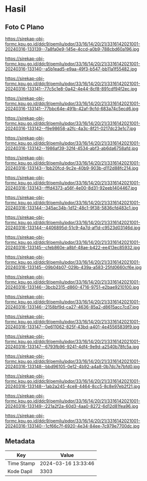 # Hasil

## Foto C Plano

https://sirekap-obj-formc.kpu.go.id/ddc9/pemilu/pdpr/33/16/14/20/21/3316142021001-20240316-133139--7a8fa0e9-145e-4ccd-a0b9-788cbd60a196.jpg

https://sirekap-obj-formc.kpu.go.id/ddc9/pemilu/pdpr/33/16/14/20/21/3316142021001-20240316-133140--a5b1ead5-e9aa-49f3-b547-bb11a1f55482.jpg

https://sirekap-obj-formc.kpu.go.id/ddc9/pemilu/pdpr/33/16/14/20/21/3316142021001-20240316-133141--77c5c1e8-0a42-4e44-8cf8-891cdf94f2ec.jpg

https://sirekap-obj-formc.kpu.go.id/ddc9/pemilu/pdpr/33/16/14/20/21/3316142021001-20240316-133141--77bbc64e-491b-42af-9cfd-683a74c5ecd6.jpg

https://sirekap-obj-formc.kpu.go.id/ddc9/pemilu/pdpr/33/16/14/20/21/3316142021001-20240316-133142--f9e98658-a2fc-4a3c-8f21-0217dc23e1c7.jpg

https://sirekap-obj-formc.kpu.go.id/ddc9/pemilu/pdpr/33/16/14/20/21/3316142021001-20240316-133142--1986af39-32f4-4534-abf3-ab6da6758afd.jpg

https://sirekap-obj-formc.kpu.go.id/ddc9/pemilu/pdpr/33/16/14/20/21/3316142021001-20240316-133143--1bb20fcd-9c2e-40b9-903b-d112d88fc214.jpg

https://sirekap-obj-formc.kpu.go.id/ddc9/pemilu/pdpr/33/16/14/20/21/3316142021001-20240316-133143--fffd4373-a56f-4e00-8d31-92eeb1404467.jpg

https://sirekap-obj-formc.kpu.go.id/ddc9/pemilu/pdpr/33/16/14/20/21/3316142021001-20240316-133144--345ac34b-1d12-48c1-9f38-5836cfd483c1.jpg

https://sirekap-obj-formc.kpu.go.id/ddc9/pemilu/pdpr/33/16/14/20/21/3316142021001-20240316-133144--4406895d-51c9-4a7d-af1d-c9523d03146d.jpg

https://sirekap-obj-formc.kpu.go.id/ddc9/pemilu/pdpr/33/16/14/20/21/3316142021001-20240316-133145--cfeb860e-a8bf-48ae-b422-ee413ec85932.jpg

https://sirekap-obj-formc.kpu.go.id/ddc9/pemilu/pdpr/33/16/14/20/21/3316142021001-20240316-133145--09b04b07-029b-439a-a583-25fd0660cf6e.jpg

https://sirekap-obj-formc.kpu.go.id/ddc9/pemilu/pdpr/33/16/14/20/21/3316142021001-20240316-133146--3bcb2315-d860-4716-9751-e2bae9210100.jpg

https://sirekap-obj-formc.kpu.go.id/ddc9/pemilu/pdpr/33/16/14/20/21/3316142021001-20240316-133146--2158bf9d-ca27-4636-85a2-d8615acc7cd7.jpg

https://sirekap-obj-formc.kpu.go.id/ddc9/pemilu/pdpr/33/16/14/20/21/3316142021001-20240316-133147--0e611062-825f-43bd-a401-4e45565839f9.jpg

https://sirekap-obj-formc.kpu.go.id/ddc9/pemilu/pdpr/33/16/14/20/21/3316142021001-20240316-133147--6793fb96-9241-4df4-9e9d-a2540b78fc5a.jpg

https://sirekap-obj-formc.kpu.go.id/ddc9/pemilu/pdpr/33/16/14/20/21/3316142021001-20240316-133148--bbd96105-0e12-4b92-a4a8-0b7dc7e7bfd0.jpg

https://sirekap-obj-formc.kpu.go.id/ddc9/pemilu/pdpr/33/16/14/20/21/3316142021001-20240316-133148--1ab2a245-4ce8-4464-8cc5-8c8e97eb2f21.jpg

https://sirekap-obj-formc.kpu.go.id/ddc9/pemilu/pdpr/33/16/14/20/21/3316142021001-20240316-133149--221a2f2a-60d3-4aa0-8272-6d12d81fea96.jpg

https://sirekap-obj-formc.kpu.go.id/ddc9/pemilu/pdpr/33/16/14/20/21/3316142021001-20240316-133140--1cf66c7f-6920-4e34-84ee-7c979e7700dc.jpg


## Metadata

| Key        | Value               |
| ---------- | ------------------- |
| Time Stamp | 2024-03-16 13:33:46 |
| Kode Dapil | 3303                |



